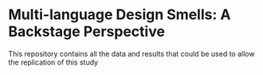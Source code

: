 # Multi-language Design Smells: A Backstage Perspective

This repository contains all the data and results that could be used to allow the replication of this study
